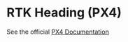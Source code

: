 # RTK Heading (PX4)

See the official [PX4 Documentation](https://docs.px4.io/main/en/dronecan/ark_rtk_gps.html#setting-up-moving-baseline-gps-heading)
